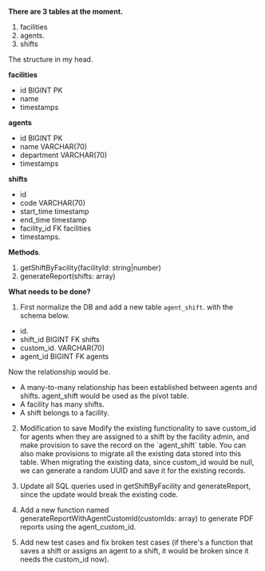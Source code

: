 **There are 3 tables at the moment.**

1.  facilities
2.  agents.
3.  shifts

  
The structure in my head.

**facilities**

*   id BIGINT PK
*   name
*   timestamps

**agents**

*   id BIGINT PK
*   name VARCHAR(70)
*   department VARCHAR(70)
*   timestamps

**shifts**

*   id
*   code VARCHAR(70)
*   start_time timestamp
*   end_time timestamp
*   facility_id FK facilities
*   timestamps.

  
**Methods**.

1.  getShiftByFacility(facilityId: string|number)
2.  generateReport(shifts: array)

  
**What needs to be done?**   
1. First normalize the DB and add a new table `agent_shift`. with the schema below. 

*   id.
*   shift_id BIGINT FK shifts
*   custom_id. VARCHAR(70)
*   agent_id BIGINT FK agents

Now the relationship would be.

*   A many-to-many relationship has been established between agents and shifts. agent_shift would be used as the pivot table.
*   A facility has many shifts.
*   A shift belongs to a facility.

  
2. Modification to save Modify the existing functionality to save custom_id for agents when they are assigned to a shift by the facility admin, and make provision to save the record on the \`agent_shift\` table. You can also make provisions to migrate all the existing data stored into this table. When migrating the existing data, since custom_id would be null, we can generate a random UUID and save it for the existing records. 

  
3. Update all SQL queries used in getShiftByFacility and generateReport, since the update would break the existing code. 

  
4. Add a new function named generateReportWithAgentCustomId(customIds: array) to generate PDF reports using the agent_custom_id. 

  
5. Add new test cases and fix broken test cases (if there's a function that saves a shift or assigns an agent to a shift, it would be broken since it needs the custom_id now).